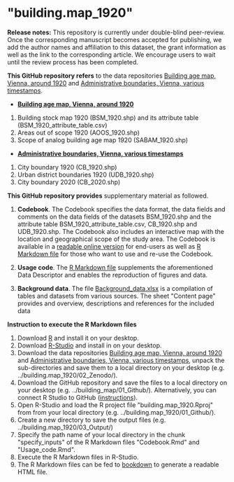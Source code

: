 # "building.map_1920"

**Release notes:** This repository is currently under double-blind peer-review. Once the corresponding manuscript becomes accepted for publishing, we add the author names and affiliation to this dataset, the grant information as well as the link to the corresponding article. We encourage users to wait until the review process has been completed.

**This GitHub repository refers** to the data repositories [Building age map, Vienna, around 1920](https://www.doi.org/10.5281/zenodo.3715200) and [Administrative boundaries, Vienna, various timestamps](https://doi.org/10.5281/zenodo.4323010).

* **[Building age map, Vienna, around 1920](https://www.doi.org/10.5281/zenodo.3715200)**

1. Building stock map 1920 (BSM_1920.shp) and its attribute table (BSM_1920_attribute_table.csv)
2. Areas out of scope 1920 (AOOS_1920.shp)
3. Scope of analog building age map 1920 (SABAM_1920.shp)

* **[Administrative boundaries, Vienna, various timestamps](https://doi.org/10.5281/zenodo.4323010)**

1. City boundary 1920 (CB_1920.shp)
2. Urban district boundaries 1920 (UDB_1920.shp)
3. City boundary 2020 (CB_2020.shp)

**This GitHub repository provides** supplementary material as followed.

1. **Codebook**. The Codebook specifies the data format, the data fields and comments on the data fields of the datasets BSM_1920.shp and the attribute table BSM_1920_attribute_table.csv, CB_1920.shp and UDB_1920.shp. The Codebook also includes an interactive map with the location and geographical scope of the study area. The Codebook is available in a [readable online version](https://rpubs.com/ukral/699029) for end-users as well as [R Markdown file](Codebook.Rmd) for those who want to use and re-use the Codebook.

2. **Usage code**. The [R Markdown file](Usage_code.Rmd)  supplements the aforementioned Data Descriptor and enables the reproduction of figures and data.

3. **Background data**. The file [Background_data.xlsx](Background_data.xlsx) is a compilation of tables and datasets from various sources. The sheet "Content page" provides and overview, descriptions and references for the included data

**Instruction to execute the R Markdown files**

1. Download [R](https://www.r-project.org/) and install it on  your desktop.
2. Download [R-Studio](https://rstudio.com/) and install in on your desktop.
3. Download the data repositories [Building age map, Vienna, around 1920](https://www.doi.org/10.5281/zenodo.3715200) and [Administrative boundaries, Vienna, various timestamps](https://doi.org/10.5281/zenodo.4323010), unpack the sub-directories and save them to a local directory on your desktop (e.g. ../building.map_1920/02_Zenodo/).
4. Download the GitHub repository and save the files to a local directory on your desktop (e.g. ../building_map/01_Github/). Alternatively, you can connect R Studio to GitHub ([instructions](https://happygitwithr.com/rstudio-git-github.html)).
5. Open R-Studio and load the R project file "building.map_1920.Rproj" from from your local directory (e.g. ../building.map_1920/01_Github/).
6. Create a new directory to save the output files (e.g. ../building.map_1920/03_Output/)
7. Specify the path name of your local directory in the chunk "specify_inputs" of the R Markdown files "Codebook.Rmd" and "Usage_code.Rmd".
8. Execute the R Markdown files in R-Studio.
9. The R Markdown files can be fed to [bookdown](https://bookdown.org/) to generate a readable HTML file.
